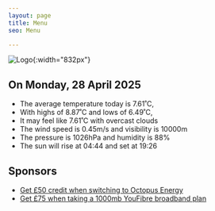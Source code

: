 ```yaml
---
layout: page
title: Menu
seo: Menu

---
```


![Logo](/images/logo.jpg){:width="832px"}

<!-- weather_marker starts -->
## On Monday, 28 April 2025

- The average temperature today is 7.61˚C,
- With highs of 8.87˚C and lows of 6.49˚C,
- It may feel like 7.61˚C with overcast clouds
- The wind speed is 0.45m/s and visibility is 10000m
- The pressure is 1026hPa and humidity is 88%
- The sun will rise at 04:44 and set at 19:26

<!-- weather_marker ends -->

## Sponsors

- [Get £50 credit when switching to Octopus Energy](https://bit.ly/3oD1nnS)
- [Get £75 when taking a 1000mb YouFibre broadband plan](https://aklam.io/91zWhU?)
